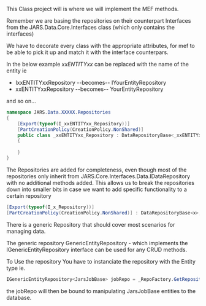 ﻿This Class project will is where we will implement the MEF methods.

Remember we are basing the repositories on their counterpart Interfaces from the JARS.Data.Core.Interfaces class (which only contains the interfaces)

We have to decorate every class with the appropriate attributes, for mef to be able to pick it up and match it with the interface counterpars.

In the below example _xxENTITYxx_ can be replaced with the name of the entity ie

* IxxENTITYxxRepository --becomes-- IYourEntityRepository
* xxENTITYxxRepository --becomes-- YourEntityRepository

and so on...

```c#
namespace JARS.Data.XXXXX.Repositories
{
    [Export(typeof(I_xxENTITYxx_Repository))]
    [PartCreationPolicy(CreationPolicy.NonShared)]
    public class _xxENTITYxx_Repository : DataRepositoryBase<_xxENTITYxx_>, I_xxENTITYxx_Repository
    {
    
    }
}

```

The Repositories are added for completeness, even though most of the repositories only inherit from JARS.Core.Interfaces.Data.IDataRepository<T> with no additional methods added.
This allows us to break the repositories down into smaller bits in case we want to add specific functionality to a certain repository

```c#
[Export(typeof(I_x_Repository))]
[PartCreationPolicy(CreationPolicy.NonShared)] : DataRepositoryBase<x>, I_X_Repository

 ```
 There is a generic Repository that should cover most scenarios for managing data.

 The generic repository GenericEntityRepository<T> - which implements the IGenericEntityRepository<T> interface can be used for any CRUD methods.

 To Use the repository You have to instanciate the repository with the Entity type ie.
 ```c#
 IGenericEntityRepository<JarsJobBase> jobRepo = _RepoFactory.GetRepository<IGenericEntityRepository<JarsJobBase>>();
 ```

 the jobRepo will then be bound to manipulating JarsJobBase entities to the database.


